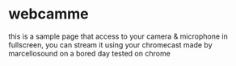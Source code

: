 webcamme
========

this is a sample page that access to your camera &amp; microphone in fullscreen, you can stream it using your chromecast  made by marcellosound on a bored day tested on chrome
